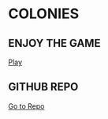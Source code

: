 # COLONIES


## ENJOY THE GAME
[Play](https://mysterious-harbor-27383.herokuapp.com/)

## GITHUB REPO
[Go to Repo](https://github.com/mstharindu/colonies-game)
